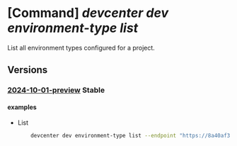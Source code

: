 # [Command] _devcenter dev environment-type list_

List all environment types configured for a project.

## Versions

### [2024-10-01-preview](/Resources/data-plane/microsoft.devcenter/L3Byb2plY3RzL3t9L2Vudmlyb25tZW50dHlwZXM=/2024-10-01-preview.xml) **Stable**

<!-- data-plane:microsoft.devcenter /projects/{}/environmenttypes 2024-10-01-preview -->

#### examples

- List
    ```bash
        devcenter dev environment-type list --endpoint "https://8a40af38-3b4c-4672-a6a4-5e964b1870ed- contosodevcenter.centralus.devcenter.azure.com/" --project-name "DevProject"
    ```
